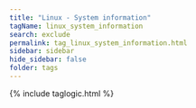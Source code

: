 ```yaml
---
title: "Linux - System information"
tagName: linux_system_information
search: exclude
permalink: tag_linux_system_information.html
sidebar: sidebar
hide_sidebar: false
folder: tags
---
```


{% include taglogic.html %}

